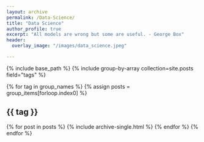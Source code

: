```yaml
---
layout: archive
permalink: /Data-Science/
title: "Data Science"
author_profile: true
excerpt: "All models are wrong but some are useful. - George Box"
header:
  overlay_image: "/images/data_science.jpeg"

---
```


{% include base_path %}
{% include group-by-array collection=site.posts field="tags" %}

{% for tag in group_names %}
  {% assign posts = group_items[forloop.index0] %}
  <h2 id="{{ tag | slugify }}" class="archive__subtitle">{{ tag }}</h2>
  {% for post in posts %}
    {% include archive-single.html %}
  {% endfor %}
{% endfor %}
